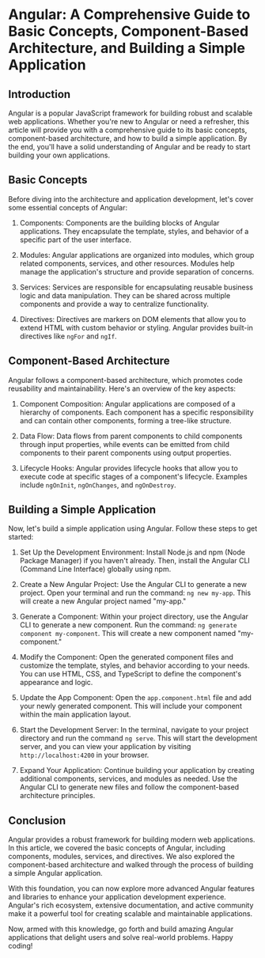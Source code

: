 # Angular: A Comprehensive Guide to Basic Concepts, Component-Based Architecture, and Building a Simple Application

## Introduction
Angular is a popular JavaScript framework for building robust and scalable web applications. Whether you're new to Angular or need a refresher, this article will provide you with a comprehensive guide to its basic concepts, component-based architecture, and how to build a simple application. By the end, you'll have a solid understanding of Angular and be ready to start building your own applications.

## Basic Concepts
Before diving into the architecture and application development, let's cover some essential concepts of Angular:

1. Components: Components are the building blocks of Angular applications. They encapsulate the template, styles, and behavior of a specific part of the user interface.

2. Modules: Angular applications are organized into modules, which group related components, services, and other resources. Modules help manage the application's structure and provide separation of concerns.

3. Services: Services are responsible for encapsulating reusable business logic and data manipulation. They can be shared across multiple components and provide a way to centralize functionality.

4. Directives: Directives are markers on DOM elements that allow you to extend HTML with custom behavior or styling. Angular provides built-in directives like `ngFor` and `ngIf`.

## Component-Based Architecture
Angular follows a component-based architecture, which promotes code reusability and maintainability. Here's an overview of the key aspects:

1. Component Composition: Angular applications are composed of a hierarchy of components. Each component has a specific responsibility and can contain other components, forming a tree-like structure.

2. Data Flow: Data flows from parent components to child components through input properties, while events can be emitted from child components to their parent components using output properties.

3. Lifecycle Hooks: Angular provides lifecycle hooks that allow you to execute code at specific stages of a component's lifecycle. Examples include `ngOnInit`, `ngOnChanges`, and `ngOnDestroy`.

## Building a Simple Application
Now, let's build a simple application using Angular. Follow these steps to get started:

1. Set Up the Development Environment: Install Node.js and npm (Node Package Manager) if you haven't already. Then, install the Angular CLI (Command Line Interface) globally using npm.

2. Create a New Angular Project: Use the Angular CLI to generate a new project. Open your terminal and run the command: `ng new my-app`. This will create a new Angular project named "my-app."

3. Generate a Component: Within your project directory, use the Angular CLI to generate a new component. Run the command: `ng generate component my-component`. This will create a new component named "my-component."

4. Modify the Component: Open the generated component files and customize the template, styles, and behavior according to your needs. You can use HTML, CSS, and TypeScript to define the component's appearance and logic.

5. Update the App Component: Open the `app.component.html` file and add your newly generated component. This will include your component within the main application layout.

6. Start the Development Server: In the terminal, navigate to your project directory and run the command `ng serve`. This will start the development server, and you can view your application by visiting `http://localhost:4200` in your browser.

7. Expand Your Application: Continue building your application by creating additional components, services, and modules as needed. Use the Angular CLI to generate new files and follow the component-based architecture principles.

## Conclusion
Angular provides a robust framework for building modern web applications. In this article, we covered the basic concepts of Angular, including components, modules, services, and directives. We also explored the component-based architecture and walked through the process of building a simple Angular application.

With this foundation, you can now explore more advanced Angular features and libraries to enhance your application development experience. Angular's rich ecosystem, extensive documentation, and active community make it a powerful tool for creating scalable and maintainable applications.

Now, armed with this knowledge, go forth and build amazing Angular applications that delight users and solve real-world problems. Happy coding!